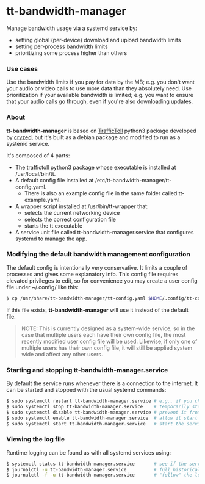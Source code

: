 # tt-bandwidth-manager
Manage bandwidth usage via a systemd service by:
- setting global (per-device) download and upload bandwidth limits
- setting per-process bandwidth limits
- prioritizing some process higher than others

### Use cases
Use the bandwidth limits if you pay for data by the MB; e.g. you don't want your audio or video calls to use more data than they absolutely need.
Use prioritization if your available bandwidth is limited; e.g. you want to ensure that your audio calls go through, even if you're also downloading updates.

### About
**tt-bandwidth-manager** is based on [TrafficToll](https://github.com/cryzed/TrafficToll) python3 package developed by [cryzed](https://github.com/cryzed), but it's built as a debian package and modified to run as a systemd service.

It's composed of 4 parts:
- The traffictoll python3 package whose executable is installed at /usr/local/bin/tt.
- A default config file installed at /etc/tt-bandwidth-manager/tt-config.yaml.
  - There is also an example config file in the same folder called tt-example.yaml.
- A wrapper script installed at /usr/bin/tt-wrapper that:
  - selects the current networking device
  - selects the correct configuration file
  - starts the tt executable
- A service unit file called tt-bandwidth-manager.service that configures systemd to manage the app.

### Modifying the default bandwidth management configuration
The default config is intentionally very conservative. It limits a couple of processes and gives some explanatory info. This config file requires elevated privileges to edit, so for convenience you may create a user config file under ~/.config/ like this:
```bash
$ cp /usr/share/tt-bandwidth-manager/tt-config.yaml $HOME/.config/tt-config.yaml
```
If this file exists, **tt-bandwidth-manager** will use it instead of the default file.
> NOTE: This is currently designed as a system-wide service, so in the case that multiple users each have their own config file, the most recently modified user config file will be used. Likewise, if only one of multiple users has their own config file, it will still be applied system wide and affect any other users.

### Starting and stopping tt-bandwidth-manager.service
By default the service runs whenever there is a connection to the internet. It can be started and stopped with the usual systemd commands:
```bash
$ sudo systemctl restart tt-bandwidth-manager.service # e.g., if you change the config file
$ sudo systemctl stop tt-bandwidth-manager.service    # temporarily stop bw management (restarted on reboot)
$ sudo systemctl disable tt-bandwidth-manager.service # prevent it from starting on reboot
$ sudo systemctl enable tt-bandwidth-manager.service  # allow it start on reboot
$ sudo systemctl start tt-bandwidth-manager.service   # start the service immediately
```

### Viewing the log file
Runtime logging can be found as with all systemd services using:
```bash
$ systemctl status tt-bandwidth-manager.service       # see if the service is running and last few lines of log output
$ journalctl -u tt-bandwidth-manager.service          # full historical log
$ journalctl -f -u tt-bandwidth-manager.service       # "follow" the log live
```
